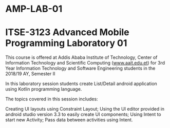 # AMP-LAB-01
# ITSE-3123 Advanced Mobile Programming Laboratory 01

This course is offered at Addis Ababa Institute of Technology, Center of Information Technology and Scientific Computing (www.aait.edu.et) for 3rd Year Information Technology and Software Engineering students in the 2018/19 AY, Semester II

In this laboratory session students create List/Detail android application using Kotlin programming language.

The topics covered in this session includes:

Creating UI layouts using Constraint Layout; Using the UI editor provided in android studio version 3.3 to easily create UI components; Using Intent to start new Activity; Pass data between activities using Intent.
